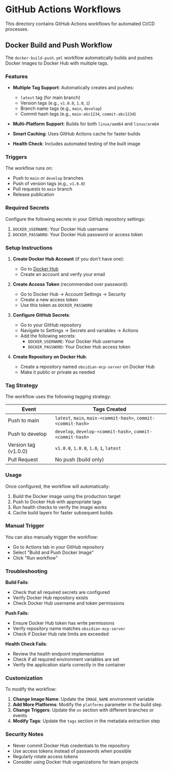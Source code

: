 # GitHub Actions Workflows

This directory contains GitHub Actions workflows for automated CI/CD processes.

## Docker Build and Push Workflow

The `docker-build-push.yml` workflow automatically builds and pushes Docker images to Docker Hub with multiple tags.

### Features

- **Multiple Tag Support**: Automatically creates and pushes:
  - `latest` tag (for main branch)
  - Version tags (e.g., `v1.0.0`, `1.0`, `1`)
  - Branch name tags (e.g., `main`, `develop`)
  - Commit hash tags (e.g., `main-abc1234`, `commit-abc1234`)

- **Multi-Platform Support**: Builds for both `linux/amd64` and `linux/arm64`

- **Smart Caching**: Uses GitHub Actions cache for faster builds

- **Health Check**: Includes automated testing of the built image

### Triggers

The workflow runs on:
- Push to `main` or `develop` branches
- Push of version tags (e.g., `v1.0.0`)
- Pull requests to `main` branch
- Release publication

### Required Secrets

Configure the following secrets in your GitHub repository settings:

1. `DOCKER_USERNAME`: Your Docker Hub username
2. `DOCKER_PASSWORD`: Your Docker Hub password or access token

### Setup Instructions

1. **Create Docker Hub Account** (if you don't have one):
   - Go to [Docker Hub](https://hub.docker.com)
   - Create an account and verify your email

2. **Create Access Token** (recommended over password):
   - Go to Docker Hub → Account Settings → Security
   - Create a new access token
   - Use this token as `DOCKER_PASSWORD`

3. **Configure GitHub Secrets**:
   - Go to your GitHub repository
   - Navigate to Settings → Secrets and variables → Actions
   - Add the following secrets:
     - `DOCKER_USERNAME`: Your Docker Hub username
     - `DOCKER_PASSWORD`: Your Docker Hub access token

4. **Create Repository on Docker Hub**:
   - Create a repository named `obsidian-mcp-server` on Docker Hub
   - Make it public or private as needed

### Tag Strategy

The workflow uses the following tagging strategy:

| Event | Tags Created |
|-------|-------------|
| Push to main | `latest`, `main`, `main-<commit-hash>`, `commit-<commit-hash>` |
| Push to develop | `develop`, `develop-<commit-hash>`, `commit-<commit-hash>` |
| Version tag (v1.0.0) | `v1.0.0`, `1.0.0`, `1.0`, `1`, `latest` |
| Pull Request | No push (build only) |

### Usage

Once configured, the workflow will automatically:

1. Build the Docker image using the production target
2. Push to Docker Hub with appropriate tags
3. Run health checks to verify the image works
4. Cache build layers for faster subsequent builds

### Manual Trigger

You can also manually trigger the workflow:
- Go to Actions tab in your GitHub repository
- Select "Build and Push Docker Image"
- Click "Run workflow"

### Troubleshooting

**Build Fails**:
- Check that all required secrets are configured
- Verify Docker Hub repository exists
- Check Docker Hub username and token permissions

**Push Fails**:
- Ensure Docker Hub token has write permissions
- Verify repository name matches `obsidian-mcp-server`
- Check if Docker Hub rate limits are exceeded

**Health Check Fails**:
- Review the health endpoint implementation
- Check if all required environment variables are set
- Verify the application starts correctly in the container

### Customization

To modify the workflow:

1. **Change Image Name**: Update the `IMAGE_NAME` environment variable
2. **Add More Platforms**: Modify the `platforms` parameter in the build step
3. **Change Triggers**: Update the `on` section with different branches or events
4. **Modify Tags**: Update the `tags` section in the metadata extraction step

### Security Notes

- Never commit Docker Hub credentials to the repository
- Use access tokens instead of passwords when possible
- Regularly rotate access tokens
- Consider using Docker Hub organizations for team projects
